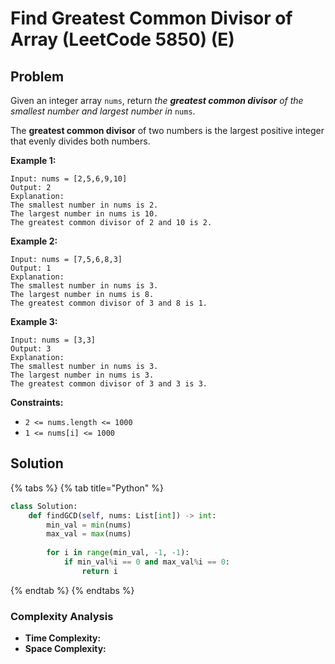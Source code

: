 # Find Greatest Common Divisor of Array (LeetCode 5850) (E)

## Problem

Given an integer array `nums`, return _the **greatest common divisor** of the smallest number and largest number in_ `nums`.

The **greatest common divisor** of two numbers is the largest positive integer that evenly divides both numbers.

**Example 1:**

```
Input: nums = [2,5,6,9,10]
Output: 2
Explanation:
The smallest number in nums is 2.
The largest number in nums is 10.
The greatest common divisor of 2 and 10 is 2.
```

**Example 2:**

```
Input: nums = [7,5,6,8,3]
Output: 1
Explanation:
The smallest number in nums is 3.
The largest number in nums is 8.
The greatest common divisor of 3 and 8 is 1.
```

**Example 3:**

```
Input: nums = [3,3]
Output: 3
Explanation:
The smallest number in nums is 3.
The largest number in nums is 3.
The greatest common divisor of 3 and 3 is 3.
```

**Constraints:**

* `2 <= nums.length <= 1000`
* `1 <= nums[i] <= 1000`

## Solution&#x20;

{% tabs %}
{% tab title="Python" %}
```python
class Solution:
    def findGCD(self, nums: List[int]) -> int:
        min_val = min(nums)
        max_val = max(nums)
        
        for i in range(min_val, -1, -1):
            if min_val%i == 0 and max_val%i == 0:
                return i
```
{% endtab %}
{% endtabs %}

### Complexity Analysis

* **Time Complexity:**
* **Space Complexity:**
